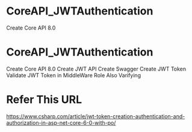 # CoreAPI_JWTAuthentication
Create Core API 8.0
# CoreAPI_JWTAuthentication
Create Core API 8.0
Create JWT API 
Create Swagger
Create JWT Token 
Validate JWT Token in MiddleWare
Role Also Varifying

# Refer This URL
https://www.csharp.com/article/jwt-token-creation-authentication-and-authorization-in-asp-net-core-6-0-with-po/
